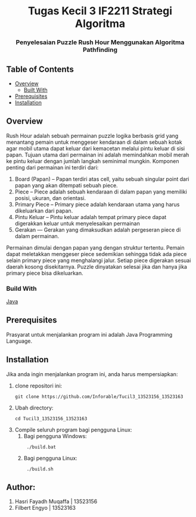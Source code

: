 <h1 align="center">Tugas Kecil 3 IF2211 Strategi Algoritma</h1>
<h3 align="center">Penyelesaian Puzzle Rush Hour Menggunakan Algoritma Pathfinding</p>

## Table of Contents

- [Overview](#overview)
    - [Built With](#built-with)
- [Prerequisites](#prerequisites)
- [Installation](#installation)

## Overview
Rush Hour adalah sebuah permainan puzzle logika berbasis grid yang menantang pemain untuk menggeser kendaraan di dalam sebuah kotak agar mobil utama dapat keluar dari kemacetan melalui pintu keluar di sisi papan. 
Tujuan utama dari permainan ini adalah memindahkan mobil merah ke pintu keluar dengan jumlah langkah seminimal mungkin.
Komponen penting dari permainan ini terdiri dari:
1. Board (Papan) – Papan terdiri atas cell, yaitu sebuah singular point dari papan yang akan ditempati sebuah piece.
2. Piece – Piece adalah sebuah kendaraan di dalam papan yang memiliki posisi, ukuran, dan orientasi.
3. Primary Piece – Primary piece adalah kendaraan utama yang harus dikeluarkan dari papan.
4. Pintu Keluar – Pintu keluar adalah tempat primary piece dapat digerakkan keluar untuk menyelesaikan permainan
5. Gerakan — Gerakan yang dimaksudkan adalah pergeseran piece di dalam permainan. 

Permainan dimulai dengan papan yang dengan struktur tertentu. Pemain dapat meletakkan menggeser piece sedemikian
sehingga tidak ada piece selain primary piece yang menghalangi jalur. Setiap piece digerakan sesuai daerah kosong disekitarnya.
Puzzle dinyatakan selesai jika dan hanya jika primary piece bisa dikeluarkan.

### Build With
[Java]()

## Prerequisites
Prasyarat untuk menjalankan program ini adalah Java Programming Language.

## Installation
Jika anda ingin menjalankan program ini, anda harus mempersiapkan:
1. clone repositori ini:
   ```shell
   git clone https://github.com/Inforable/Tucil3_13523156_13523163
   ```
2. Ubah directory:
   ```shell
   cd Tucil3_13523156_13523163
   ```
3. Compile seluruh program bagi pengguna Linux:
   1. Bagi pengguna Windows:
      ```shell
       ./build.bat
      ```
   3. Bagi pengguna Linux:
      ```shell
       ./build.sh
      ```      
## Author:
1. Hasri Fayadh Muqaffa | 13523156
2. Filbert Engyo        | 13523163
